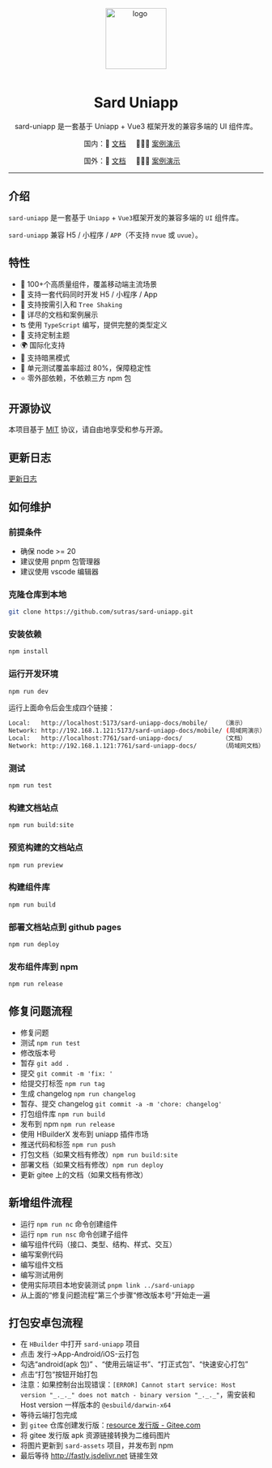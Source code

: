 <p align="center">
  <img alt="logo" src="https://fastly.jsdelivr.net/npm/@sard/assets/logo.svg" width="120" height="120" style="margin-bottom: 10px;">
</p>

<h1 align="center">Sard Uniapp</h1>

<p align="center">sard-uniapp 是一套基于 Uniapp + Vue3 框架开发的兼容多端的 UI 组件库。</p>

<p align="center">
  国内：📖 <a href="http://sard.wzt.zone/sard-uniapp-docs">文档</a>&nbsp;&nbsp;&nbsp;&nbsp;
  🧑🏻‍🏫 <a href="http://sard.wzt.zone/sard-uniapp-docs/mobile/">案例演示</a>&nbsp;&nbsp;&nbsp;&nbsp;
</p>
<p align="center">
  国外：📖 <a href="http://sutras.github.io/sard-uniapp-docs">文档</a>&nbsp;&nbsp;&nbsp;&nbsp;
  🧑🏻‍🏫 <a href="http://sutras.github.io/sard-uniapp-docs/mobile/">案例演示</a>&nbsp;&nbsp;&nbsp;&nbsp;
</p>

---

## 介绍

`sard-uniapp` 是一套基于 `Uniapp` + `Vue3`框架开发的兼容多端的 `UI` 组件库。

`sard-uniapp` 兼容 H5 / 小程序 / `APP`（不支持 `nvue` 或 `uvue`）。

## 特性

- 🧩 100+个高质量组件，覆盖移动端主流场景
- 💪 支持一套代码同时开发 H5 / 小程序 / App
- 🌿 支持按需引入和 `Tree Shaking`
- 📖 详尽的文档和案例展示
- ʦ 使用 `TypeScript` 编写，提供完整的类型定义
- 🌈 支持定制主题
- 🌍 国际化支持
- 🌙 支持暗黑模式
- 🧪 单元测试覆盖率超过 80%，保障稳定性
- ⭐️ 零外部依赖，不依赖三方 npm 包

## 开源协议

本项目基于 [MIT](https://zh.wikipedia.org/wiki/MIT%E8%A8%B1%E5%8F%AF%E8%AD%89) 协议，请自由地享受和参与开源。

## 更新日志

<a href="https://github.com/sutras/sard-uniapp/blob/main/CHANGELOG.md">更新日志</a>

## 如何维护

### 前提条件

- 确保 node >= 20
- 建议使用 pnpm 包管理器
- 建议使用 vscode 编辑器

### 克隆仓库到本地

```bash
git clone https://github.com/sutras/sard-uniapp.git
```

### 安装依赖

```bash
npm install
```

### 运行开发环境

```bash
npm run dev
```

运行上面命令后会生成四个链接：

```bash
Local:   http://localhost:5173/sard-uniapp-docs/mobile/    （演示）
Network: http://192.168.1.121:5173/sard-uniapp-docs/mobile/ (局域网演示）
Local:   http://localhost:7761/sard-uniapp-docs/           （文档）
Network: http://192.168.1.121:7761/sard-uniapp-docs/       （局域网文档）
```

### 测试

```bash
npm run test
```

### 构建文档站点

```bash
npm run build:site
```

### 预览构建的文档站点

```bash
npm run preview
```

### 构建组件库

```bash
npm run build
```

### 部署文档站点到 github pages

```bash
npm run deploy
```

### 发布组件库到 npm

```bash
npm run release
```

## 修复问题流程

- 修复问题
- 测试 `npm run test`
- 修改版本号
- 暂存 `git add .`
- 提交 `git commit -m 'fix: '`
- 给提交打标签 `npm run tag`
- 生成 changelog `npm run changelog`
- 暂存、提交 changelog `git commit -a -m 'chore: changelog'`
- 打包组件库 `npm run build`
- 发布到 npm `npm run release`
- 使用 HBuilderX 发布到 uniapp 插件市场
- 推送代码和标签 `npm run push`
- 打包文档（如果文档有修改）`npm run build:site`
- 部署文档（如果文档有修改）`npm run deploy`
- 更新 gitee 上的文档（如果文档有修改）

## 新增组件流程

- 运行 `npm run nc` 命令创建组件
- 运行 `npm run nsc` 命令创建子组件
- 编写组件代码（接口、类型、结构、样式、交互）
- 编写案例代码
- 编写组件文档
- 编写测试用例
- 使用实际项目本地安装测试 `pnpm link ../sard-uniapp`
- 从上面的“修复问题流程”第三个步骤“修改版本号”开始走一遍

## 打包安卓包流程

- 在 `HBuilder` 中打开 `sard-uniapp` 项目
- 点击 发行->App-Android/iOS-云打包
- 勾选“android(apk 包)” 、“使用云端证书”、“打正式包”、“快速安心打包”
- 点击“打包“按钮开始打包
- 注意：如果控制台出现错误：`[ERROR] Cannot start service: Host version "_._._" does not match - binary version "_._._"`，需安装和 Host version 一样版本的 `@esbuild/darwin-x64`
- 等待云端打包完成
- 到 `gitee` 仓库创建发行版：[resource 发行版 - Gitee.com](https://gitee.com/sutras/resource/releases/new)
- 将 gitee 发行版 apk 资源链接转换为二维码图片
- 将图片更新到 `sard-assets` 项目，并发布到 npm
- 最后等待 http://fastly.jsdelivr.net 链接生效
